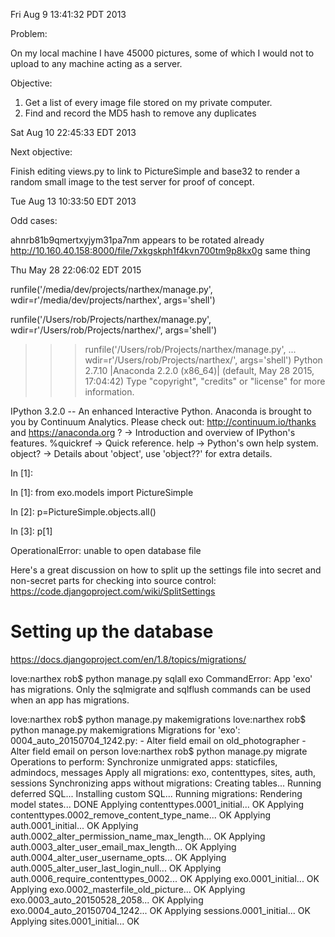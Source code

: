 Fri Aug  9 13:41:32 PDT 2013

Problem:

On my local machine I have 45000 pictures, some of which I would not 
to upload to any machine acting as a server.

Objective:

1. Get a list of every image file stored on my private computer.
2. Find and record the MD5 hash to remove any duplicates

Sat Aug 10 22:45:33 EDT 2013

Next objective:

Finish editing views.py to link to PictureSimple and base32 to 
render a random small image to the test server for proof of concept.

Tue Aug 13 10:33:50 EDT 2013

Odd cases:

ahnrb81b9qmertxyjym31pa7nm  appears to be rotated already
http://10.160.40.158:8000/file/7xkgskph1f4kvn700tm9p8kx0g same thing

Thu May 28 22:06:02 EDT 2015

runfile('/media/dev/projects/narthex/manage.py', wdir=r'/media/dev/projects/narthex', args='shell')

runfile('/Users/rob/Projects/narthex/manage.py', 
wdir=r'/Users/rob/Projects/narthex/', args='shell')

>>> runfile('/Users/rob/Projects/narthex/manage.py', 
... wdir=r'/Users/rob/Projects/narthex/', args='shell')
Python 2.7.10 |Anaconda 2.2.0 (x86_64)| (default, May 28 2015, 17:04:42) 
Type "copyright", "credits" or "license" for more information.

IPython 3.2.0 -- An enhanced Interactive Python.
Anaconda is brought to you by Continuum Analytics.
Please check out: http://continuum.io/thanks and https://anaconda.org
?         -> Introduction and overview of IPython's features.
%quickref -> Quick reference.
help      -> Python's own help system.
object?   -> Details about 'object', use 'object??' for extra details.

In [1]: 

In [1]: from exo.models import PictureSimple

In [2]: p=PictureSimple.objects.all()

In [3]: p[1]

OperationalError: unable to open database file

Here's a great discussion on how to split up the settings file
into secret and non-secret parts for checking into source control:
https://code.djangoproject.com/wiki/SplitSettings


Setting up the database
===

https://docs.djangoproject.com/en/1.8/topics/migrations/

love:narthex rob$ python manage.py sqlall exo
CommandError: App 'exo' has migrations. Only the sqlmigrate and sqlflush commands can be used when an app has migrations.

love:narthex rob$ python manage.py makemigrations
love:narthex rob$ python manage.py makemigrations
Migrations for 'exo':
  0004_auto_20150704_1242.py:
    - Alter field email on old_photographer
    - Alter field email on person
love:narthex rob$ python manage.py migrate
Operations to perform:
  Synchronize unmigrated apps: staticfiles, admindocs, messages
  Apply all migrations: exo, contenttypes, sites, auth, sessions
Synchronizing apps without migrations:
  Creating tables...
    Running deferred SQL...
  Installing custom SQL...
Running migrations:
  Rendering model states... DONE
  Applying contenttypes.0001_initial... OK
  Applying contenttypes.0002_remove_content_type_name... OK
  Applying auth.0001_initial... OK
  Applying auth.0002_alter_permission_name_max_length... OK
  Applying auth.0003_alter_user_email_max_length... OK
  Applying auth.0004_alter_user_username_opts... OK
  Applying auth.0005_alter_user_last_login_null... OK
  Applying auth.0006_require_contenttypes_0002... OK
  Applying exo.0001_initial... OK
  Applying exo.0002_masterfile_old_picture... OK
  Applying exo.0003_auto_20150528_2058... OK
  Applying exo.0004_auto_20150704_1242... OK
  Applying sessions.0001_initial... OK
  Applying sites.0001_initial... OK
